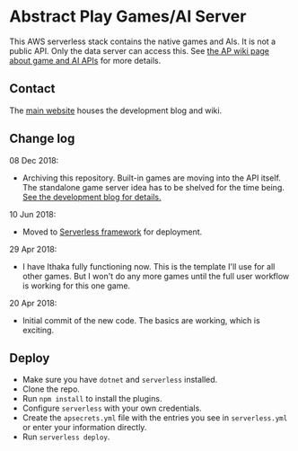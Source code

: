 # Abstract Play Games/AI Server

This AWS serverless stack contains the native games and AIs. It is not a public API. Only the data server can access this. See [the AP wiki page about game and AI APIs](https://www.abstractplay.com/wiki/api.thirdparty) for more details. 

## Contact

The [main website](https://www.abstractplay.com) houses the development blog and wiki.

## Change log

08 Dec 2018:

* Archiving this repository. Built-in games are moving into the API itself. The standalone game server idea has to be shelved for the time being. [See the development blog for details.](https://www.abstractplay.com)

10 Jun 2018:

* Moved to [Serverless framework](https://serverless.com) for deployment.

29 Apr 2018:

* I have Ithaka fully functioning now. This is the template I'll use for all other games. But I won't do any more games until the full user workflow is working for this one game.

20 Apr 2018:

* Initial commit of the new code. The basics are working, which is exciting.

## Deploy

* Make sure you have `dotnet` and `serverless` installed.
* Clone the repo.
* Run `npm install` to install the plugins.
* Configure `serverless` with your own credentials.
* Create the `apsecrets.yml` file with the entries you see in `serverless.yml` or enter your information directly.
* Run `serverless deploy`.
